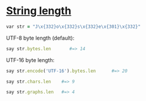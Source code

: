 [1]: https://rosettacode.org/wiki/String_length

# [String length][1]

```ruby
var str = "J\x{332}o\x{332}s\x{332}e\x{301}\x{332}"
```


UTF-8 byte length (default):

```ruby
say str.bytes.len       #=> 14
```


UTF-16 byte length:

```ruby
say str.encode('UTF-16').bytes.len      #=> 20
```
```ruby
say str.chars.len    #=> 9
```
```ruby
say str.graphs.len   #=> 4
```
